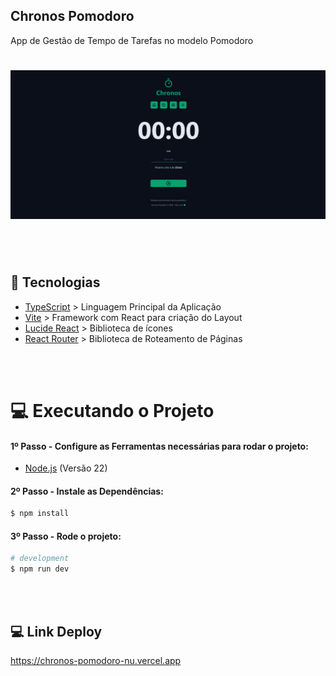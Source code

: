 
## Chronos Pomodoro
App de Gestão de Tempo de Tarefas no modelo Pomodoro

<h1 align="center">
  <img alt="Dom Casmurro" title="Dom Casmurro" width="700" src="src/assets/image.png" />
</h1>

<br /><br />

## 🚀 Tecnologias
- [TypeScript](https://www.typescriptlang.org/) > Linguagem Principal da Aplicação
- [Vite](https://vite.dev/) > Framework com React para criação do Layout 
- [Lucide React](https://lucide.dev/guide/packages/lucide-react) > Biblioteca de ícones
- [React Router](https://reactrouter.com/) > Biblioteca de Roteamento de Páginas 

<br /><br />

# 💻 Executando o Projeto

#### 1º Passo - Configure as Ferramentas necessárias para rodar o projeto:

- [Node.js](https://nodejs.org/en/) (Versão 22)


#### 2º Passo - Instale as Dependências:

```bash
$ npm install
```

#### 3º Passo - Rode o projeto:

```bash
# development
$ npm run dev
```

<br /><br />

## 💻 Link Deploy
https://chronos-pomodoro-nu.vercel.app